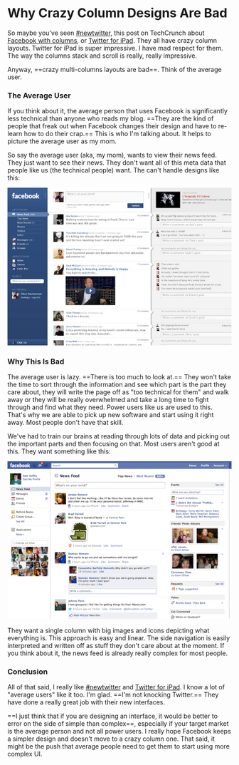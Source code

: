 # Why Crazy Column Designs Are Bad

So maybe you've seen [#newtwitter][], this post on TechCrunch about [Facebook with columns](http://techcrunch.com/2010/04/21/facebook-design/), or [Twitter for iPad][]. They all have crazy column layouts. Twitter for iPad is super impressive. I have mad respect for them. The way the columns stack and scroll is really, really impressive.

Anyway, ==crazy multi-columns layouts are bad==. Think of the average user.

### The Average User

If you think about it, the average person that uses Facebook is significantly less technical than anyone who reads my blog. ==They are the kind of people that freak out when Facebook changes their design and have to re-learn how to do their crap.== This is who I'm talking about. It helps to picture the average user as my mom.

So say the average user (aka, my mom), wants to view their news feed. They just want to see their news. They don't want all of this meta data that people like us (the technical people) want. The can't handle designs like this:

[![Crazy Column Facebook](2B1N2O450z040y200F1L1X3e0W2r2r2p.png)](http://techcrunch.com/2010/04/21/facebook-design/)

### Why This Is Bad

The average user is lazy. ==There is too much to look at.== They won't take the time to sort through the information and see which part is the part they care about, they will write the page off as "too technical for them" and walk away or they will be really overwhelmed and take a long time to fight through and find what they need. Power users like us are used to this. That's why we are able to pick up new software and start using it right away. Most people don't have that skill.

We've had to train our brains at reading through lots of data and picking out the important parts and then focusing on that. Most users aren't good at this. They want something like this:

![Normal Facebook](203b2s1r1v2u1u3q183t2d1I2F3B3a0w.png)

They want a single column with big images and icons depicting what everything is. This approach is easy and linear. The side navigation is easily interpreted and written off as stuff they don't care about at the moment. If you think about it, the news feed is already really complex for most people.

### Conclusion

All of that said, I really like [#newtwitter][] and [Twitter for iPad][]. I know a lot of "average users" like it too. I'm glad. ==I'm not knocking Twitter.== They have done a really great job with their new interfaces.

==I just think that if you are designing an interface, it would be better to error on the side of simple than complex==, especially if your target market is the average person and not all power users. I really hope Facebook keeps a simpler design and doesn't move to a crazy column one. That said, it might be the push that average people need to get them to start using more complex UI.

[#newtwitter]: http://blog.twitter.com/2010/09/better-twitter.html
[Twitter for iPad]: http://itunes.apple.com/us/app/twitter/id333903271?mt=8

